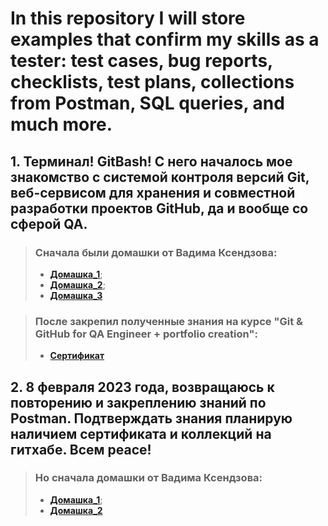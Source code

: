# In this repository I will store examples that confirm my skills as a tester: test cases, bug reports, checklists, test plans, collections from Postman, SQL queries, and much more.




## 1. Терминал! GitBash! С него началось мое знакомство с системой контроля версий Git, веб-сервисом для хранения и совместной разработки проектов GitHub, да и вообще со сферой QA.

> ### Сначала были домашки от Вадима Ксендзова: 
>- [**Домашка_1**](https://github.com/gadaborshev/my_qa_portfolio/blob/master/Git%26GitHub/terminal_hw1.md);
>- [**Домашка_2**](https://github.com/gadaborshev/my_qa_portfolio/blob/master/Git%26GitHub/terminal_hw2.md);
>- [**Домашка_3**](http://example.com/link "Я ссылка")

>### После  закрепил полученные знания на курсе "Git & GitHub for QA Engineer + portfolio creation":
>- [**Cертификат**](https://udemy-certificate.s3.amazonaws.com/image/UC-38672ec9-d000-4a90-9e41-ac2f58d62c39.jpg?v=1674062717000)


## 2. 8 февраля 2023 года, возвращаюсь к повторению и закреплению знаний по Postman. Подтверждать знания планирую наличием сертификата и коллекций на гитхабе. Всем peace!

> ### Но сначала  домашки от Вадима Ксендзова:
>- [**Домашка_1**](http://example.com/link "Я ссылка"); 
>- [**Домашка_2**](http://example.com/link "Я ссылка")